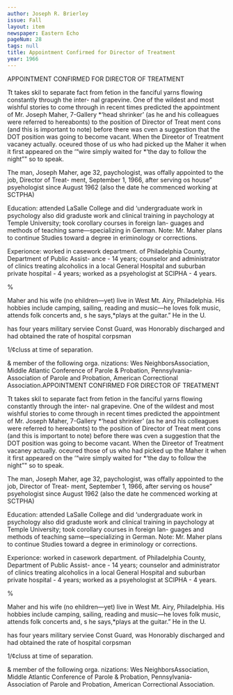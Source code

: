 ```yaml
---
author: Joseph R. Brierley
issue: Fall
layout: item
newspaper: Eastern Echo
pageNum: 28
tags: null
title: Appointment Confirmed for Director of Treatment
year: 1966
---
```


APPOINTMENT CONFIRMED FOR DIRECTOR OF TREATMENT

Tt takes skil to separate fact from fetion in the fanciful yarns flowing constantly through the inter- nal grapevine. One of the wildest and most wishful stories to come through in recent times predicted the appointment of Mr. Joseph Maher, 7-Gallery *‘head shrinker’ (as he and his colleagues were referred to hereabonts) to the position of Director of Treat ment cons (and this is important to note) before there was cven a suggestion that the DOT position was going to become vacant. When the Direetor of Treatment vacaney actually. oceured those of us who had picked up the Maher it when it first appeared on the ‘“wire simply waited for *‘the day to follow the night”" so to speak.

The man, Joseph Maher, age 32, paychologist, was offally appointed to the job, Director of Treat- ment, September 1, 1966, after serving os house” psyehologist since August 1962 (also the date he commenced working at SCTPHA)

Education: attended LaSalle College and did ‘undergraduate work in psychology also did graduste work and clinical training in paychology at Temple University; took corollary courses in foreign lan- guages and methods of teaching same—specializing in German. Note: Mr. Maher plans to continue Studies toward a degree in eriminology or corrections.

Experionce: worked in casework department. of Philadelphia County, Department of Public Assist- ance - 14 years; counselor and administrator of clinics treating alcoholics in a local General Hospital and suburban private hospital - 4 years; worked as a psyehologist at SCIPHA - 4 years.

%

Maher and his wife (no ehildren—yet) live in West Mt. Airy, Philadelphia. His hobbies include camping, sailing, reading and music—he loves folk music, attends folk concerts and, s he says,*plays at the guitar.” He in the U.

has four years military serviee Const Guard, was Honorably discharged and had obtained the rate of hospital corpsman

1/¢cluss at time of separation.

& member of the following orga. nizations: Wes NeighborsAssociation, Middle Atlantic Conference of Parole & Probation, Pennsylvania- Association of Parole and Probation, American Correctional Association.APPOINTMENT CONFIRMED FOR DIRECTOR OF TREATMENT

Tt takes skil to separate fact from fetion in the fanciful yarns flowing constantly through the inter- nal grapevine. One of the wildest and most wishful stories to come through in recent times predicted the appointment of Mr. Joseph Maher, 7-Gallery *‘head shrinker’ (as he and his colleagues were referred to hereabonts) to the position of Director of Treat ment cons (and this is important to note) before there was cven a suggestion that the DOT position was going to become vacant. When the Direetor of Treatment vacaney actually. oceured those of us who had picked up the Maher it when it first appeared on the ‘“wire simply waited for *‘the day to follow the night”" so to speak.

The man, Joseph Maher, age 32, paychologist, was offally appointed to the job, Director of Treat- ment, September 1, 1966, after serving os house” psyehologist since August 1962 (also the date he commenced working at SCTPHA)

Education: attended LaSalle College and did ‘undergraduate work in psychology also did graduste work and clinical training in paychology at Temple University; took corollary courses in foreign lan- guages and methods of teaching same—specializing in German. Note: Mr. Maher plans to continue Studies toward a degree in eriminology or corrections.

Experionce: worked in casework department. of Philadelphia County, Department of Public Assist- ance - 14 years; counselor and administrator of clinics treating alcoholics in a local General Hospital and suburban private hospital - 4 years; worked as a psyehologist at SCIPHA - 4 years.

%

Maher and his wife (no ehildren—yet) live in West Mt. Airy, Philadelphia. His hobbies include camping, sailing, reading and music—he loves folk music, attends folk concerts and, s he says,*plays at the guitar.” He in the U.

has four years military serviee Const Guard, was Honorably discharged and had obtained the rate of hospital corpsman

1/¢cluss at time of separation.

& member of the following orga. nizations: Wes NeighborsAssociation, Middle Atlantic Conference of Parole & Probation, Pennsylvania- Association of Parole and Probation, American Correctional Association.
